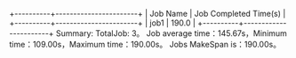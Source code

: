 +----------+-----------------------+
| Job Name | Job Completed Time(s) |
+----------+-----------------------+
|   job1   |         190.0         |
+----------+-----------------------+
Summary:
TotalJob: 3。
Job average time：145.67s，Minimum time：109.00s，Maximum time：190.00s。
Jobs MakeSpan is：190.00s。
